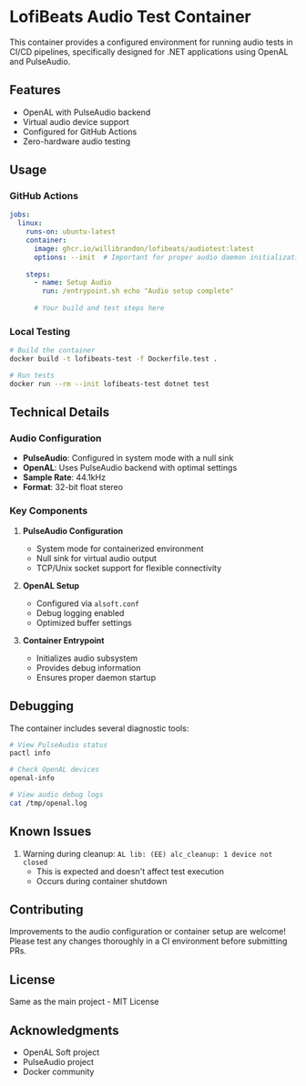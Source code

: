 # LofiBeats Audio Test Container

This container provides a configured environment for running audio tests in CI/CD pipelines, specifically designed for .NET applications using OpenAL and PulseAudio.

## Features

- OpenAL with PulseAudio backend
- Virtual audio device support
- Configured for GitHub Actions
- Zero-hardware audio testing

## Usage

### GitHub Actions

```yaml
jobs:
  linux:
    runs-on: ubuntu-latest
    container:
      image: ghcr.io/willibrandon/lofibeats/audiotest:latest
      options: --init  # Important for proper audio daemon initialization
    
    steps:
      - name: Setup Audio
        run: /entrypoint.sh echo "Audio setup complete"
      
      # Your build and test steps here
```

### Local Testing

```bash
# Build the container
docker build -t lofibeats-test -f Dockerfile.test .

# Run tests
docker run --rm --init lofibeats-test dotnet test
```

## Technical Details

### Audio Configuration

- **PulseAudio**: Configured in system mode with a null sink
- **OpenAL**: Uses PulseAudio backend with optimal settings
- **Sample Rate**: 44.1kHz
- **Format**: 32-bit float stereo

### Key Components

1. **PulseAudio Configuration**
   - System mode for containerized environment
   - Null sink for virtual audio output
   - TCP/Unix socket support for flexible connectivity

2. **OpenAL Setup**
   - Configured via `alsoft.conf`
   - Debug logging enabled
   - Optimized buffer settings

3. **Container Entrypoint**
   - Initializes audio subsystem
   - Provides debug information
   - Ensures proper daemon startup

## Debugging

The container includes several diagnostic tools:

```bash
# View PulseAudio status
pactl info

# Check OpenAL devices
openal-info

# View audio debug logs
cat /tmp/openal.log
```

## Known Issues

1. Warning during cleanup: `AL lib: (EE) alc_cleanup: 1 device not closed`
   - This is expected and doesn't affect test execution
   - Occurs during container shutdown

## Contributing

Improvements to the audio configuration or container setup are welcome! Please test any changes thoroughly in a CI environment before submitting PRs.

## License

Same as the main project - MIT License

## Acknowledgments

- OpenAL Soft project
- PulseAudio project
- Docker community 